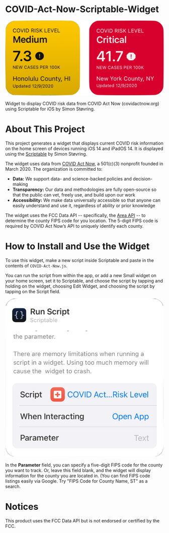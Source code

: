 # COVID-Act-Now-Scriptable-Widget

![COVID Act Now Scriptable Widgets](https://raw.githubusercontent.com/GregSS-Dev/COVID-Act-Now-Scriptable-Widget/main/README-images/widgets.png)

Widget to display COVID risk data from COVID Act Now (covidactnow.org) using Scriptable for iOS by Simon Støvring.

# About This Project

This project generates a widget that displays current COVID risk information on the home screen of devices running iOS 14 and iPadOS 14. It is displayed using the [Scriptable](https://scriptable.app) by Simon Støvring. 

The widget uses data from [COVID Act Now](https://covidactnow.org), a 501(c)(3) nonprofit founded in March 2020. The organization is committed to:

* **Data:** We support data- and science-backed policies and decision-making
* **Transparency:** Our data and methodologies are fully open-source so that the public can vet, freely use, and build upon our work
* **Accessibility:** We make data universally accessible so that anyone can easily understand and use it, regardless of ability or prior knowledge

The widget uses the FCC Data API -- specifically, the [Area API](https://geo.fcc.gov/api/census/) -- to determine the county FIPS code for you location. The 5-digit FIPS code is required by COVID Act Now’s API to uniquely identify each county.

# How to Install and Use the Widget

To use this widget, make a new script inside Scriptable and paste in the contents of `COVID-Act-Now.js`.

You can run the script from within the app, or add a new Small widget on your home screen, set it to Scriptable, and choose the script by tapping and holding on the widget, choosing Edit Widget, and choosing the script by tapping on the Script field.

![Widget Configuration](https://raw.githubusercontent.com/GregSS-Dev/COVID-Act-Now-Scriptable-Widget/main/README-images/configuration.png)

In the **Parameter** field, you can specify a five-digit FIPS code for the county you want to track. Or, leave this field blank, and the widget will display information for the county you are located in. (You can find FIPS code listings easily via Google. Try "FIPS Code for County Name, ST" as a search.

# Notices

This product uses the FCC Data API but is not endorsed or certified by the FCC.